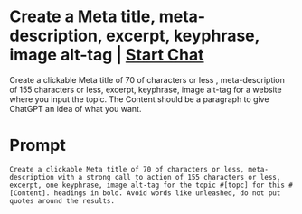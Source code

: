 

# Create a Meta title, meta-description, excerpt, keyphrase, image alt-tag | [Start Chat](https://gptcall.net/chat.html?data=%7B%22contact%22%3A%7B%22id%22%3A%227d19f61f-4ace-47a2-85ef-7558f320e4b6%22%2C%22flow%22%3Atrue%7D%7D)
Create a clickable Meta title of 70 of characters or less , meta-description of 155 characters or less, excerpt, keyphrase, image alt-tag for a website where you input the topic. The Content should be a paragraph to give ChatGPT an idea of what you want.

# Prompt

```
Create a clickable Meta title of 70 of characters or less, meta-description with a strong call to action of 155 characters or less, excerpt, one keyphrase, image alt-tag for the topic #[topc] for this #[Content]. headings in bold. Avoid words like unleashed, do not put quotes around the results.
```





